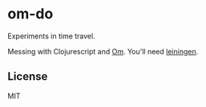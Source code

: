 # om-do

Experiments in time travel.

Messing with Clojurescript and [Om](https://github.com/swannodette/om). You'll need [leiningen](http://leiningen.org/).

## License

MIT
